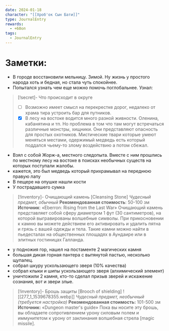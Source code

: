 ```yaml
---
date: 2024-01-18
character: "[[Хроб'ок Сын Бати]]"
type: JournalEntry
rewards:
  - +60оп
tags:
  - JournalEntry
---
```

# Заметки:
- В городе восстановили мельницу. Зимой. Ну жизнь у простого народа хоть и бедная, но стала чуть спокойнее.
- Попытался узнать чем еще можно помочь поглобальнее. Узнал:
> [!secret]- Что происходит в округе
> - [ ] Возможно имеет смысл на перекрестке дорог, недалеко от храма тира устроить бар для путников.
> - [x] В лесу на востоке водится много разной живности. Оленина, кабанятина и тп. Но проблема в том что там могут встречаться различные монстры, хищники. Они представляют опасность для простых охотников. Мистические твари которые умеют меняться местами, одержимый медведь есть который поддался чьему-то злому воздействию а потом сбежал.
- Взял с собой Жорж-а, местного следопыта. Вместе с ним прошлись по местному лесу на востоке в поисках необычных существ на которых поступали жалобы.
- кажется, это был медведь который прихрамывал на переднюю правую лапу
- В пещере на опушке нашли кости
- У пострадавшего сумка
> [!inventory]- Очищающий камень [Cleansing Stone]
> _Чудесный предмет, обычный_ 
> **Рекомендованная стоимость**: 50-100 зм 
> **Источник**: «Eberron: Rising from the Last War» 
> Очищающий камень представляет собой сферу диаметром 1 фут (30 сантиметров), на которой выгравированы волшебные символы. При прикосновении к камню вы можете действием его активировать и удалить пятна и грязь с вашей одежды и тела. Такие камни можно найти в пьедесталах на общественных площадях в Аундаире или в элитных гостиницах Галланда.
- у подножия гор, нашел на постаменте 2 магических камня
- большая дикая горная пантера с вытянутой пастью, несколько щупалец.
- собрал шкуру ускользающего зверя (10% качества)
- собрал клыки и шипы ускользающего зверя (алхимический элемент)
- уничтожили 2 камня, кто-то сделал призыв зверей и искажение сознания, вот и звери злые.
> [!inventory]- Брошь защиты [Brooch of shielding]
> ![[277_1_1539678355.webp]] 
> _Чудесный предмет, необычный (требуется настройка)_ 
> **Рекомендованная стоимость:** 101-500 зм 
> **Источник:** «Dungeon master's guide» 
> Пока вы носите эту брошь, вы обладаете сопротивлением урону силовым полем и иммунитетом к урону от заклинания волшебная стрела [magic missile].